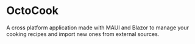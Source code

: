 # OctoCook

A cross platform application made with MAUI and Blazor to manage your cooking recipes and import new ones from external sources.
